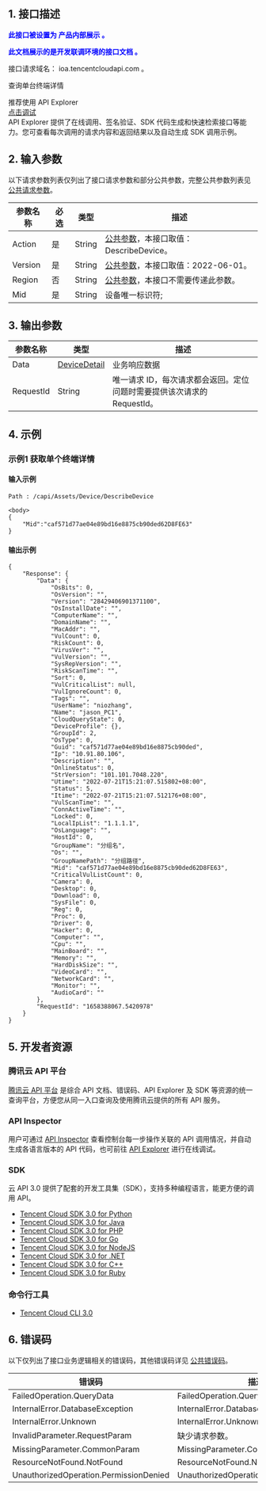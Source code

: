 ## 1. 接口描述

<strong><font color="blue">此接口被设置为 产品内部展示 。</font></strong>

<strong><font color="blue">此文档展示的是开发联调环境的接口文档 。</font></strong>

接口请求域名： ioa.tencentcloudapi.com 。

查询单台终端详情

<div class="rno-api-explorer">
    <div class="rno-api-explorer-inner">
        <div class="rno-api-explorer-hd">
            <div class="rno-api-explorer-title">
                推荐使用 API Explorer
            </div>
            <a href="http://test.api.explorer.woa.com/apiexplorer/?Product=ioa&Version=2022-06-01&Action=DescribeDevice" class="rno-api-explorer-btn" hotrep="doc.api.explorerbtn"><i class="rno-icon-explorer"></i>点击调试</a>
        </div>
        <div class="rno-api-explorer-body">
            <div class="rno-api-explorer-cont">
                API Explorer 提供了在线调用、签名验证、SDK 代码生成和快速检索接口等能力。您可查看每次调用的请求内容和返回结果以及自动生成 SDK 调用示例。
            </div>
        </div>
    </div>
</div>

## 2. 输入参数

以下请求参数列表仅列出了接口请求参数和部分公共参数，完整公共参数列表见 [公共请求参数](/document/product/1679/14881?!preview&preview_docmenu=1&lang=cn&!document=1)。

| 参数名称 | 必选 | 类型 | 描述 |
|---------|---------|---------|---------|
| Action | 是 | String | [公共参数](/document/product/1679/14881?!preview&preview_docmenu=1&lang=cn&!document=1)，本接口取值：DescribeDevice。 |
| Version | 是 | String | [公共参数](/document/product/1679/14881?!preview&preview_docmenu=1&lang=cn&!document=1)，本接口取值：2022-06-01。 |
| Region | 否 | String | [公共参数](/document/product/1679/14881?!preview&preview_docmenu=1&lang=cn&!document=1)，本接口不需要传递此参数。 |
| Mid | 是 | String | 设备唯一标识符; |

## 3. 输出参数

| 参数名称 | 类型 | 描述 |
|---------|---------|---------|
| Data | [DeviceDetail](版本：2022-06-01/数据结构.md#DeviceDetail) | 业务响应数据|
| RequestId | String | 唯一请求 ID，每次请求都会返回。定位问题时需要提供该次请求的 RequestId。|

## 4. 示例

### 示例1 获取单个终端详情

#### 输入示例

```
Path : /capi/Assets/Device/DescribeDevice 

<body>
{
    "Mid":"caf571d77ae04e89bd16e8875cb90ded62D8FE63"
}
```

#### 输出示例

```
{
    "Response": {
        "Data": {
            "OsBits": 0,
            "OsVersion": "",
            "Version": "28429406901371100",
            "OsInstallDate": "",
            "ComputerName": "",
            "DomainName": "",
            "MacAddr": "",
            "VulCount": 0,
            "RiskCount": 0,
            "VirusVer": "",
            "VulVersion": "",
            "SysRepVersion": "",
            "RiskScanTime": "",
            "Sort": 0,
            "VulCriticalList": null,
            "VulIgnoreCount": 0,
            "Tags": "",
            "UserName": "niozhang",
            "Name": "jason_PC1",
            "CloudQueryState": 0,
            "DeviceProfile": {},
            "GroupId": 2,
            "OsType": 0,
            "Guid": "caf571d77ae04e89bd16e8875cb90ded",
            "Ip": "10.91.80.106",
            "Description": "",
            "OnlineStatus": 0,
            "StrVersion": "101.101.7048.220",
            "Utime": "2022-07-21T15:21:07.515802+08:00",
            "Status": 5,
            "Itime": "2022-07-21T15:21:07.512176+08:00",
            "VulScanTime": "",
            "ConnActiveTime": "",
            "Locked": 0,
            "LocalIpList": "1.1.1.1",
            "OsLanguage": "",
            "HostId": 0,
            "GroupName": "分组名",
            "Os": "",
            "GroupNamePath": "分组路径",
            "Mid": "caf571d77ae04e89bd16e8875cb90ded62D8FE63",
            "CriticalVulListCount": 0,
            "Camera": 0,
            "Desktop": 0,
            "Download": 0,
            "SysFile": 0,
            "Reg": 0,
            "Proc": 0,
            "Driver": 0,
            "Hacker": 0,
            "Computer": "",
            "Cpu": "",
            "MainBoard": "",
            "Memory": "",
            "HardDiskSize": "",
            "VideoCard": "",
            "NetworkCard": "",
            "Monitor": "",
            "AudioCard": ""
        },
        "RequestId": "1658388067.5420978"
    }
}
```


## 5. 开发者资源

### 腾讯云 API 平台

[腾讯云 API 平台](https://cloud.tencent.com/api) 是综合 API 文档、错误码、API Explorer 及 SDK 等资源的统一查询平台，方便您从同一入口查询及使用腾讯云提供的所有 API 服务。

### API Inspector

用户可通过 [API Inspector](https://cloud.tencent.com/document/product/1278/49361) 查看控制台每一步操作关联的 API 调用情况，并自动生成各语言版本的 API 代码，也可前往 [API Explorer](https://cloud.tencent.com/document/product/1278/46697) 进行在线调试。

### SDK

云 API 3.0 提供了配套的开发工具集（SDK），支持多种编程语言，能更方便的调用 API。

* [Tencent Cloud SDK 3.0 for Python](https://github.com/TencentCloud/tencentcloud-sdk-python/blob/master/tencentcloud/ioa/v20220601/ioa_client.py)
* [Tencent Cloud SDK 3.0 for Java](https://github.com/TencentCloud/tencentcloud-sdk-java/blob/master/src/main/java/com/tencentcloudapi/ioa/v20220601/IoaClient.java)
* [Tencent Cloud SDK 3.0 for PHP](https://github.com/TencentCloud/tencentcloud-sdk-php/blob/master/src/TencentCloud/Ioa/V20220601/IoaClient.php)
* [Tencent Cloud SDK 3.0 for Go](https://github.com/TencentCloud/tencentcloud-sdk-go/blob/master/tencentcloud/ioa/v20220601/client.go)
* [Tencent Cloud SDK 3.0 for NodeJS](https://github.com/TencentCloud/tencentcloud-sdk-nodejs/blob/master/tencentcloud/services/ioa/v20220601/ioa_client.js)
* [Tencent Cloud SDK 3.0 for .NET](https://github.com/TencentCloud/tencentcloud-sdk-dotnet/blob/master/TencentCloud/Ioa/V20220601/IoaClient.cs)
* [Tencent Cloud SDK 3.0 for C++](https://github.com/TencentCloud/tencentcloud-sdk-cpp/blob/master/ioa/src/v20220601/IoaClient.cpp)
* [Tencent Cloud SDK 3.0 for Ruby](https://github.com/TencentCloud/tencentcloud-sdk-ruby/blob/master/tencentcloud-sdk-ioa/lib/v20220601/client.rb)

### 命令行工具

* [Tencent Cloud CLI 3.0](https://cloud.tencent.com/document/product/440/6176)

## 6. 错误码

以下仅列出了接口业务逻辑相关的错误码，其他错误码详见 [公共错误码](/document/product/1679/44019?!preview&preview_docmenu=1&lang=cn&!document=1#.E5.85.AC.E5.85.B1.E9.94.99.E8.AF.AF.E7.A0.81)。

| 错误码 | 描述 |
|---------|---------|
| FailedOperation.QueryData | FailedOperation.QueryData |
| InternalError.DatabaseException | InternalError.DatabaseException |
| InternalError.Unknown | InternalError.Unknown |
| InvalidParameter.RequestParam | 缺少请求参数。 |
| MissingParameter.CommonParam | MissingParameter.CommonParam |
| ResourceNotFound.NotFound | ResourceNotFound.NotFound |
| UnauthorizedOperation.PermissionDenied | UnauthorizedOperation.PermissionDenied |
